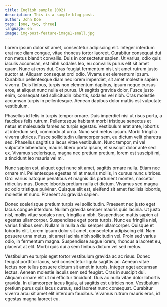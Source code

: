 ```yaml
---
title: English sample (002)
description: This is a sample blog post.
author: John Doe
tags: [one, two, three]
language: en
image: img-post-feature-image1-small.jpg
---
```

Lorem ipsum dolor sit amet, consectetur adipiscing elit. Integer interdum erat nec diam congue, vitae rhoncus tortor laoreet. Curabitur consequat dui non metus blandit convallis. Duis in consectetur sapien. Ut varius, odio quis iaculis accumsan, est nibh sodales leo, eu convallis purus elit sit amet quam. Nunc at eros dui. Cras feugiat fermentum nisi, sit amet rutrum justo auctor at. Aliquam consequat orci odio. Vivamus et elementum ipsum. Curabitur pellentesque diam nec lorem imperdiet, sit amet molestie sapien viverra. Duis finibus, turpis non elementum dapibus, ipsum neque cursus eros, at aliquet nunc nulla et purus. Ut sagittis gravida dolor. Fusce justo enim, consequat sed sollicitudin lobortis, sodales vel nibh. Cras molestie accumsan turpis in pellentesque. Aenean dapibus dolor mattis est vulputate vestibulum.

Phasellus id felis in turpis tempor ornare. Duis imperdiet nisi ut risus porta, a faucibus felis rutrum. Pellentesque habitant morbi tristique senectus et netus et malesuada fames ac turpis egestas. Vestibulum erat ante, lobortis at interdum sed, commodo at urna. Nunc sed metus ipsum. Morbi fringilla viverra ultrices. Fusce sollicitudin ullamcorper sem, eu dictum velit pharetra sed. Phasellus sagittis a lacus vitae vestibulum. Nunc tempor, mi vel vulputate bibendum, mauris libero porta ipsum, et suscipit dolor ante sed ex. Vivamus scelerisque, magna nec pretium pretium, lorem est suscipit mi, a tincidunt leo mauris vel mi.

Nunc sapien est, aliquet eget nunc sit amet, sagittis ornare nulla. Etiam nec ornare mi. Pellentesque egestas mi at mauris mollis, in cursus nunc ultrices. Orci varius natoque penatibus et magnis dis parturient montes, nascetur ridiculus mus. Donec lobortis pretium nulla et dictum. Vivamus sed magna ac odio tristique pulvinar. Quisque elit est, eleifend sit amet facilisis lobortis, molestie et nunc. Praesent ac gravida sapien.

Donec scelerisque pretium turpis vel sollicitudin. Praesent nec justo eget lacus congue interdum. Nullam gravida semper mauris quis lacinia. Ut justo nisl, mollis vitae sodales non, fringilla a nibh. Suspendisse mattis sapien at egestas ullamcorper. Suspendisse eget porta turpis. Nunc eu fringilla nisl, varius finibus sem. Nullam in nulla a dui semper ullamcorper. Quisque et lobortis elit. Lorem ipsum dolor sit amet, consectetur adipiscing elit. Nam posuere urna metus, sit amet lacinia nibh sollicitudin vel. Proin sed varius odio, in fermentum magna. Suspendisse augue lorem, rhoncus a laoreet eu, placerat at elit. Morbi quis dui a sem finibus dictum vel sed metus.

Vestibulum eu turpis eget tortor vestibulum gravida ac ac risus. Donec feugiat porttitor lacus, sed consectetur ligula sagittis ac. Aenean vitae lectus non tellus posuere dictum sit amet in turpis. Integer eget accumsan lectus. Aenean molestie iaculis sem sed feugiat. Cras in suscipit dui. Aliquam ornare elit ut mi efficitur tincidunt. Duis ac nulla vitae dolor lobortis gravida. In ullamcorper lacus ligula, at sagittis est ultricies non. Vestibulum pretium purus quis lacus cursus, sed laoreet nunc consequat. Curabitur viverra arcu sit amet elit interdum faucibus. Vivamus rutrum mauris eros, id egestas magna laoreet eu.
